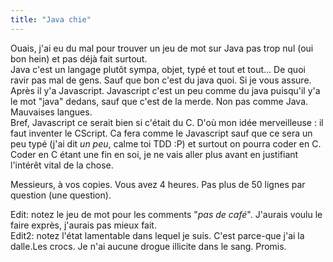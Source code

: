 ```yaml
---
title: "Java chie"
---
```


Ouais, j'ai eu du mal pour trouver un jeu de mot sur Java pas trop nul (oui
bon hein) et pas déjà fait surtout.  
Java c'est un langage plutôt sympa, objet, typé et tout et tout... De quoi
ravir pas mal de gens. Sauf que bon c'est du java quoi. Si je vous assure.  
Après il y'a Javascript. Javascript c'est un peu comme du java puisqu'il y'a
le mot "java" dedans, sauf que c'est de la merde. Non pas comme Java.
Mauvaises langues.  
Bref, Javascript ce serait bien si c'était du C. D'où mon idée merveilleuse :
il faut inventer le CScript. Ca fera comme le Javascript sauf que ce sera un
peu typé (j'ai dit _un peu_, calme toi TDD :P) et surtout on pourra coder en
C. Coder en C étant une fin en soi, je ne vais aller plus avant en justifiant
l'intérêt vital de la chose.

Messieurs, à vos copies. Vous avez 4 heures. Pas plus de 50 lignes par
question (une question).

Edit: notez le jeu de mot pour les comments "_pas de café_". J'aurais voulu le
faire exprès, j'aurais pas mieux fait.  
Edit2: notez l'état lamentable dans lequel je suis. C'est parce-que j'ai la
dalle.Les crocs. Je n'ai aucune drogue illicite dans le sang. Promis.

